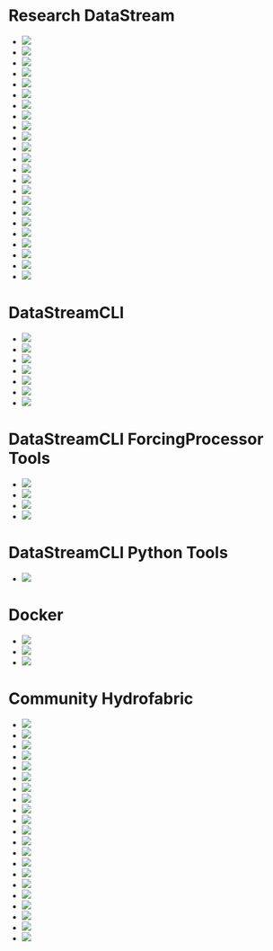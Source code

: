 # Research DataStream
* ![](https://github.com/CIROH-UA/ngen-datastream/actions/workflows/research_datastream_terraform.yaml/badge.svg)
* ![](https://github.com/CIROH-UA/ngen-datastream/actions/workflows/test_research_datastream_fp.yaml/badge.svg)
* ![](https://github.com/CIROH-UA/ngen-datastream/actions/workflows/test_research_datastream_vpu_01.yaml/badge.svg)
* ![](https://github.com/CIROH-UA/ngen-datastream/actions/workflows/test_research_datastream_vpu_02.yaml/badge.svg)
* ![](https://github.com/CIROH-UA/ngen-datastream/actions/workflows/test_research_datastream_vpu_03W.yaml/badge.svg)
* ![](https://github.com/CIROH-UA/ngen-datastream/actions/workflows/test_research_datastream_vpu_03N.yaml/badge.svg)
* ![](https://github.com/CIROH-UA/ngen-datastream/actions/workflows/test_research_datastream_vpu_03S.yaml/badge.svg)
* ![](https://github.com/CIROH-UA/ngen-datastream/actions/workflows/test_research_datastream_vpu_04.yaml/badge.svg)
* ![](https://github.com/CIROH-UA/ngen-datastream/actions/workflows/test_research_datastream_vpu_05.yaml/badge.svg)
* ![](https://github.com/CIROH-UA/ngen-datastream/actions/workflows/test_research_datastream_vpu_06.yaml/badge.svg)
* ![](https://github.com/CIROH-UA/ngen-datastream/actions/workflows/test_research_datastream_vpu_07.yaml/badge.svg)
* ![](https://github.com/CIROH-UA/ngen-datastream/actions/workflows/test_research_datastream_vpu_08.yaml/badge.svg)
* ![](https://github.com/CIROH-UA/ngen-datastream/actions/workflows/test_research_datastream_vpu_09.yaml/badge.svg)
* ![](https://github.com/CIROH-UA/ngen-datastream/actions/workflows/test_research_datastream_vpu_10L.yaml/badge.svg)
* ![](https://github.com/CIROH-UA/ngen-datastream/actions/workflows/test_research_datastream_vpu_10U.yaml/badge.svg)
* ![](https://github.com/CIROH-UA/ngen-datastream/actions/workflows/test_research_datastream_vpu_11.yaml/badge.svg)
* ![](https://github.com/CIROH-UA/ngen-datastream/actions/workflows/test_research_datastream_vpu_12.yaml/badge.svg)
* ![](https://github.com/CIROH-UA/ngen-datastream/actions/workflows/test_research_datastream_vpu_13.yaml/badge.svg)
* ![](https://github.com/CIROH-UA/ngen-datastream/actions/workflows/test_research_datastream_vpu_14.yaml/badge.svg)
* ![](https://github.com/CIROH-UA/ngen-datastream/actions/workflows/test_research_datastream_vpu_15.yaml/badge.svg)
* ![](https://github.com/CIROH-UA/ngen-datastream/actions/workflows/test_research_datastream_vpu_16.yaml/badge.svg)
* ![](https://github.com/CIROH-UA/ngen-datastream/actions/workflows/test_research_datastream_vpu_17.yaml/badge.svg)
* ![](https://github.com/CIROH-UA/ngen-datastream/actions/workflows/test_research_datastream_vpu_18.yaml/badge.svg)

# DataStreamCLI
* ![](https://github.com/CIROH-UA/ngen-datastream/actions/workflows/test_datastream_ngiab.yaml/badge.svg)
* ![](https://github.com/CIROH-UA/ngen-datastream/actions/workflows/test_datastream_options.yaml/badge.svg)
* ![](https://github.com/CIROH-UA/ngen-datastream/actions/workflows/test_datastream_ngiab_troute_v2_1.yaml/badge.svg)
* ![](https://github.com/CIROH-UA/ngen-datastream/actions/workflows/test_datastream_ngiab_troute_v2_2.yaml/badge.svg)
* ![](https://github.com/CIROH-UA/ngen-datastream/actions/workflows/test_hfsubset_v2_1.yaml/badge.svg)
* ![](https://github.com/CIROH-UA/ngen-datastream/actions/workflows/test_hfsubset_v2_2.yaml/badge.svg)
* ![](https://github.com/CIROH-UA/ngen-datastream/actions/workflows/test_teehr_integration.yaml/badge.svg)

# DataStreamCLI ForcingProcessor Tools
* ![](https://github.com/CIROH-UA/ngen-datastream/actions/workflows/forcingprocessor_aws_sources.yaml/badge.svg)
* ![](https://github.com/CIROH-UA/ngen-datastream/actions/workflows/forcingprocessor_gcs_sources.yaml/badge.svg)
* ![](https://github.com/CIROH-UA/ngen-datastream/actions/workflows/forcingprocessor_plotting.yaml/badge.svg)
* ![](https://github.com/CIROH-UA/ngen-datastream/actions/workflows/forcingprocessor_weights.yaml/badge.svg)

# DataStreamCLI Python Tools
* ![](https://github.com/CIROH-UA/ngen-datastream/actions/workflows/datastream_python.yaml/badge.svg)

# Docker
* ![](https://github.com/CIROH-UA/ngen-datastream/actions/workflows/build_test_docker_x86.yaml/badge.svg)
* ![](https://github.com/CIROH-UA/ngen-datastream/actions/workflows/build_test_push_docker_x86.yaml/badge.svg)
* ![](https://github.com/CIROH-UA/ngen-datastream/actions/workflows/build_test_push_docker_arm.yaml/badge.svg)

# Community Hydrofabric
* ![](https://github.com/CIROH-UA/ngen-datastream/actions/workflows/test_community_hydrofabric_vpu_01.yaml/badge.svg)
* ![](https://github.com/CIROH-UA/ngen-datastream/actions/workflows/test_community_hydrofabric_vpu_02.yaml/badge.svg)
* ![](https://github.com/CIROH-UA/ngen-datastream/actions/workflows/test_community_hydrofabric_vpu_03N.yaml/badge.svg)
* ![](https://github.com/CIROH-UA/ngen-datastream/actions/workflows/test_community_hydrofabric_vpu_03N.yaml/badge.svg)
* ![](https://github.com/CIROH-UA/ngen-datastream/actions/workflows/test_community_hydrofabric_vpu_03S.yaml/badge.svg)
* ![](https://github.com/CIROH-UA/ngen-datastream/actions/workflows/test_community_hydrofabric_vpu_04.yaml/badge.svg)
* ![](https://github.com/CIROH-UA/ngen-datastream/actions/workflows/test_community_hydrofabric_vpu_05.yaml/badge.svg)
* ![](https://github.com/CIROH-UA/ngen-datastream/actions/workflows/test_community_hydrofabric_vpu_06.yaml/badge.svg)
* ![](https://github.com/CIROH-UA/ngen-datastream/actions/workflows/test_community_hydrofabric_vpu_07.yaml/badge.svg)
* ![](https://github.com/CIROH-UA/ngen-datastream/actions/workflows/test_community_hydrofabric_vpu_08.yaml/badge.svg)
* ![](https://github.com/CIROH-UA/ngen-datastream/actions/workflows/test_community_hydrofabric_vpu_09.yaml/badge.svg)
* ![](https://github.com/CIROH-UA/ngen-datastream/actions/workflows/test_community_hydrofabric_vpu_10L.yaml/badge.svg)
* ![](https://github.com/CIROH-UA/ngen-datastream/actions/workflows/test_community_hydrofabric_vpu_10U.yaml/badge.svg)
* ![](https://github.com/CIROH-UA/ngen-datastream/actions/workflows/test_community_hydrofabric_vpu_11.yaml/badge.svg)
* ![](https://github.com/CIROH-UA/ngen-datastream/actions/workflows/test_community_hydrofabric_vpu_12.yaml/badge.svg)
* ![](https://github.com/CIROH-UA/ngen-datastream/actions/workflows/test_community_hydrofabric_vpu_13.yaml/badge.svg)
* ![](https://github.com/CIROH-UA/ngen-datastream/actions/workflows/test_community_hydrofabric_vpu_14.yaml/badge.svg)
* ![](https://github.com/CIROH-UA/ngen-datastream/actions/workflows/test_community_hydrofabric_vpu_15.yaml/badge.svg)
* ![](https://github.com/CIROH-UA/ngen-datastream/actions/workflows/test_community_hydrofabric_vpu_16.yaml/badge.svg)
* ![](https://github.com/CIROH-UA/ngen-datastream/actions/workflows/test_community_hydrofabric_vpu_17.yaml/badge.svg)
* ![](https://github.com/CIROH-UA/ngen-datastream/actions/workflows/test_community_hydrofabric_vpu_18.yaml/badge.svg)
